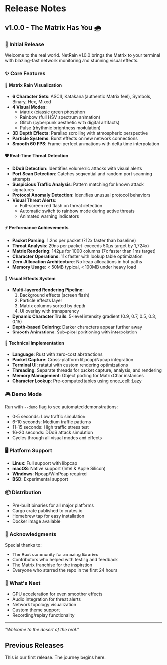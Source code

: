 # Release Notes

## v1.0.0 - The Matrix Has You 🌧️

### 🎉 Initial Release

Welcome to the real world. NetRain v1.0.0 brings the Matrix to your terminal with blazing-fast network monitoring and stunning visual effects.

### ✨ Core Features

#### 🌈 Matrix Rain Visualization
- **6 Character Sets**: ASCII, Katakana (authentic Matrix feel), Symbols, Binary, Hex, Mixed
- **4 Visual Modes**: 
  - Matrix (classic green phosphor)
  - Rainbow (full HSV spectrum animation)
  - Glitch (cyberpunk aesthetic with digital artifacts)
  - Pulse (rhythmic brightness modulation)
- **3D Depth Effects**: Parallax scrolling with atmospheric perspective
- **Particle Systems**: Burst effects on new network connections
- **Smooth 60 FPS**: Frame-perfect animations with delta time interpolation

#### 🛡️ Real-Time Threat Detection
- **DDoS Detection**: Identifies volumetric attacks with visual alerts
- **Port Scan Detection**: Catches sequential and random port scanning attempts
- **Suspicious Traffic Analysis**: Pattern matching for known attack signatures
- **Protocol Anomaly Detection**: Identifies unusual protocol behaviors
- **Visual Threat Alerts**: 
  - Full-screen red flash on threat detection
  - Automatic switch to rainbow mode during active threats
  - Animated warning indicators

#### ⚡ Performance Achievements
- **Packet Parsing**: 1.2ns per packet (212x faster than baseline)
- **Threat Analysis**: 29ns per packet (exceeds 50µs target by 1,724x)
- **Matrix Rendering**: 142µs for 1000 columns (7x faster than 1ms target)
- **Character Operations**: 11x faster with lookup table optimization
- **Zero-Allocation Architecture**: No heap allocations in hot paths
- **Memory Usage**: < 50MB typical, < 100MB under heavy load

#### 🎨 Visual Effects System
- **Multi-layered Rendering Pipeline**:
  1. Background effects (screen flash)
  2. Particle effects layer
  3. Matrix columns sorted by depth
  4. UI overlay with transparency
- **Dynamic Character Trails**: 5-level intensity gradient (0.9, 0.7, 0.5, 0.3, 0.15)
- **Depth-based Coloring**: Darker characters appear further away
- **Smooth Animations**: Sub-pixel positioning with interpolation

#### 🔧 Technical Implementation
- **Language**: Rust with zero-cost abstractions
- **Packet Capture**: Cross-platform libpcap/Npcap integration
- **Terminal UI**: ratatui with custom rendering optimizations
- **Threading**: Separate threads for packet capture, analysis, and rendering
- **Memory Management**: Object pooling for MatrixChar instances
- **Character Lookup**: Pre-computed tables using once_cell::Lazy

### 🎮 Demo Mode
Run with `--demo` flag to see automated demonstrations:
- 0-5 seconds: Low traffic simulation
- 6-10 seconds: Medium traffic patterns
- 11-15 seconds: High traffic stress test
- 16-20 seconds: DDoS attack simulation
- Cycles through all visual modes and effects

### 🖥️ Platform Support
- **Linux**: Full support with libpcap
- **macOS**: Native support (Intel & Apple Silicon)
- **Windows**: Npcap/WinPcap required
- **BSD**: Experimental support

### 📦 Distribution
- Pre-built binaries for all major platforms
- Cargo crate published to crates.io
- Homebrew tap for easy installation
- Docker image available

### 🙏 Acknowledgments
Special thanks to:
- The Rust community for amazing libraries
- Contributors who helped with testing and feedback
- The Matrix franchise for the inspiration
- Everyone who starred the repo in the first 24 hours

### 🚀 What's Next
- GPU acceleration for even smoother effects
- Audio integration for threat alerts
- Network topology visualization
- Custom theme support
- Recording/replay functionality

---

*"Welcome to the desert of the real."*

## Previous Releases

This is our first release. The journey begins here.